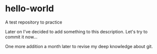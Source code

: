 # hello-world
A test repository to practice

Later on I've decided to add something to this description. Let's try to commit it now...

One more addition a month later to revise my deep knowledge about git.
